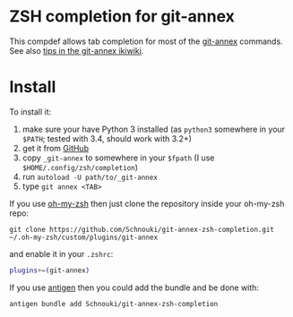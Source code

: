 # ZSH completion for git-annex

This compdef allows tab completion for most of the [git-annex][] commands.
See also [tips in the git-annex ikiwiki](http://git-annex.branchable.com/tips/ZSH_completion/).

# Install

To install it:

1. make sure your have Python 3 installed (as `python3` somewhere in your `$PATH`; tested with 3.4, should work with 3.2+)
2. get it from [GitHub](https://github.com/Schnouki/git-annex-zsh-completion)
3. copy `_git-annex` to somewhere in your `$fpath` (I use `$HOME/.config/zsh/completion`)
4. run `autoload -U path/to/_git-annex`
5. type `git annex <TAB>`

If you use [oh-my-zsh][] then just clone the repository inside your oh-my-zsh repo:

```Shell
git clone https://github.com/Schnouki/git-annex-zsh-completion.git ~/.oh-my-zsh/custom/plugins/git-annex
```

and enable it in your `.zshrc`:

```zsh
plugins+=(git-annex)
```

If you use [antigen][] then you could add the bundle and be done with:

```Shell
antigen bundle add Schnouki/git-annex-zsh-completion
```

[antigen]: http://antigen.sharats.me/
[git-annex]: http://git-annex.branchable.com/
[oh-my-zsh]: http://github.com/robbyrussell/oh-my-zsh
